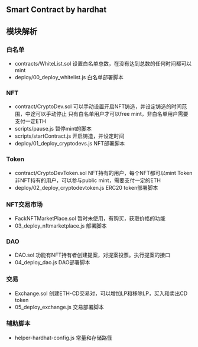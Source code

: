 ## Smart Contract by hardhat

## 模块解析
### 白名单
- contracts/WhiteList.sol
设置白名单总数，在没有达到总数的任何时间都可以mint
- deploy/00_deploy_whitelist.js 
白名单部署脚本

### NFT 
- contract/CryptoDev.sol 
可以手动设置开启NFT铸造，并设定铸造的时间范围，中途可以手动停止
只有白名单用户才可以free mint，非白名单用户需要支付一定ETH
- scripts/pause.js
暂停mint的脚本
- scripts/startContract.js
开启铸造，并设定时间
- deploy/01_deploy_cryptodevs.js
NFT部署脚本

### Token 
- contract/CryptoDevToken.sol 
NFT持有的用户，每个NFT都可以mint Token 
非NFT持有的用户，可以参与public mint，需要支付一定的ETH
- deploy/02_deploy_cryptodevtoken.js
ERC20 token部署脚本

### NFT交易市场
- FackNFTMarketPlace.sol 
暂时未使用，有购买，获取价格的功能
- 03_deploy_nftmarketplace.js 
部署脚本

### DAO
- DAO.sol 
功能有NFT持有者创建提案，对提案投票。执行提案的接口
- 04_deploy_dao.js
DAO部署脚本

### 交易
- Exchange.sol
创建ETH-CD交易对，可以增加LP和移除LP，买入和卖出CD token 
- 05_deploy_exchange.js
交易部署脚本


### 辅助脚本
- helper-hardhat-config.js 
常量和存储路径

